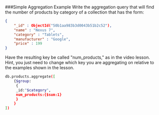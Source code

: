 ###Simple Aggregation Example
Write the aggregation query that will find the number of products by category of a collection that has the form:

```json
{
	"_id" : ObjectId("50b1aa983b3d0043b51b2c52"),
	"name" : "Nexus 7",
	"category" : "Tablets",
	"manufacturer" : "Google",
	"price" : 199
}
```

Have the resulting key be called "num_products," as in the video lesson. Hint, you just need to change which key you are aggregating on relative to the examples shown in the lesson.

```bash
db.products.aggregate([
    {$group:
     {
	 _id:"$category",
	 num_products:{$sum:1}
     }
    }
])
```
